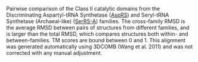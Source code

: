 Pairwise comparison of the Class II catalytic domains from the Discriminating Aspartyl-tRNA Synthetase (<a href='/class2/asp1'>AspRS</a>) and Seryl-tRNA Synthetase (Archaeal-like) (<a href='/class2/ser2'>SerRS-A</a>) families. 
	The cross-family RMSD is the average RMSD between pairs of structures from different families, and is
	 larger than the total RMSD, which compares structures both within- and between-families. TM scores are bound between 0 and 1. 
	 This alignment was generated automatically using 3DCOMB (Wang et al. 2011) and was not corrected with any manual adjustment.
